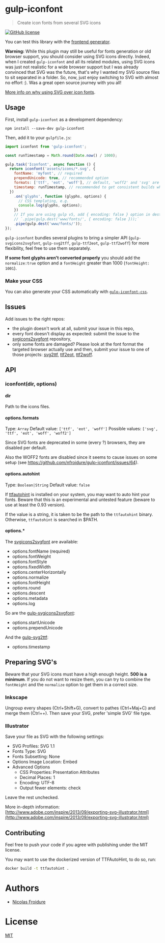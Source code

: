 [//]: # ( )
[//]: # (This file is automatically generated by a `metapak`)
[//]: # (module. Do not change it  except between the)
[//]: # (`content:start/end` flags, your changes would)
[//]: # (be overridden.)
[//]: # ( )
# gulp-iconfont
> Create icon fonts from several SVG icons

[![GitHub license](https://img.shields.io/badge/license-MIT-blue.svg)](https://github.com/nfroidure/gulp-iconfont/blob/main/LICENSE)


[//]: # (::contents:start)

You can test this library with the
[frontend generator](http://nfroidure.github.io/svgiconfont/).

**Warning:** While this plugin may still be useful for fonts generation or old
browser support, you should consider using SVG icons directly. Indeed, when I
created `gulp-iconfont` and all its related modules, using SVG icons was just
not realistic for a wide browser support but I was already convinced that SVG
was the future, that's why I wanted my SVG source files to sit separated in a
folder. So, now, just enjoy switching to SVG with almost no effort :). Was a
great open source journey with you all!

[More info on why using SVG over icon fonts](https://sarasoueidan.com/blog/icon-fonts-to-svg/).

## Usage

First, install `gulp-iconfont` as a development dependency:

```shell
npm install --save-dev gulp-iconfont
```

Then, add it to your `gulpfile.js`:

```javascript
import iconfont from 'gulp-iconfont';

const runTimestamp = Math.round(Date.now() / 1000);

gulp.task('Iconfont', async function () {
  return iconfont('assets/icons/*.svg', {
    fontName: 'myfont', // required
    prependUnicode: true, // recommended option
    formats: ['ttf', 'eot', 'woff'], // default, 'woff2' and 'svg' are available
    timestamp: runTimestamp, // recommended to get consistent builds when watching files
  })
    .on('glyphs', function (glyphs, options) {
      // CSS templating, e.g.
      console.log(glyphs, options);
    })
    // If you are using gulp v5, add { encoding: false } option in dest function
    // `.pipe(gulp.dest('www/fonts/', { encoding: false }));`
    .pipe(gulp.dest('www/fonts/'));
});
```

`gulp-iconfont` bundles several plugins to bring a simpler API
(`gulp-svgicons2svgfont`, `gulp-svg2tff`, `gulp-ttf2eot`, `gulp-ttf2woff`) for
more flexibility, feel free to use them separately.

**If some font glyphs aren't converted properly** you should add the
`normalize:true` option and a `fontHeight` greater than 1000
(`fontHeight: 1001`).

### Make your CSS

You can also generate your CSS automatically with
[`gulp-iconfont-css`](https://github.com/backflip/gulp-iconfont-css).

## Issues

Add issues to the right repos:

- the plugin doesn't work at all, submit your issue in this repo,
- every font doesn't display as expected: submit the issue to the
  [svgicons2svgfont](https://github.com/nfroidure/svgicons2svgfont) repository,
- only some fonts are damaged? Please look at the font format the targeted
  browser actually use and then, submit your issue to one of those projects:
  [svg2ttf](https://github.com/fontello/svg2ttf),
  [ttf2eot](https://github.com/fontello/ttf2eot),
  [ttf2woff](https://github.com/fontello/ttf2woff).

## API

### iconfont(dir, options)

#### dir

Path to the icons files.

#### options.formats

Type: `Array` Default value: `['ttf', 'eot', 'woff']` Possible values:
`['svg', 'ttf', 'eot', 'woff', 'woff2']`

Since SVG fonts are deprecated in some (every ?) browsers, they are disabled per
default.

Also the WOFF2 fonts are disabled since it seems to cause issues on some setup
(see https://github.com/nfroidure/gulp-iconfont/issues/64).

#### options.autohint

Type: `Boolean|String` Default value: `false`

If [ttfautohint](http://www.freetype.org/ttfautohint/) is installed on your
system, you may want to auto hint your fonts. Beware that this is an
experimental and untested feature (beware to use at least the 0.93 version).

If the value is a string, it is taken to be the path to the `ttfautohint`
binary. Otherwise, `ttfautohint` is searched in $PATH.

#### options.\*

The
[svgicons2svgfont](https://github.com/nfroidure/svgicons2svgfont#svgicons2svgfontoptions)
are available:

- options.fontName (required)
- options.fontWeight
- options.fontStyle
- options.fixedWidth
- options.centerHorizontally
- options.normalize
- options.fontHeight
- options.round
- options.descent
- options.metadata
- options.log

So are the
[gulp-svgicons2svgfont](https://github.com/nfroidure/gulp-svgicons2svgfont#svgicons2svgfontoptions):

- options.startUnicode
- options.prependUnicode

And the
[gulp-svg2ttf](https://github.com/nfroidure/gulp-svg2ttf#svg2ttfoptions):

- options.timestamp

## Preparing SVG's

Beware that your SVG icons must have a high enough height. **500 is a minimum**.
If you do not want to resize them, you can try to combine the `fontHeight` and
the `normalize` option to get them in a correct size.

### Inkscape

Ungroup every shapes (Ctrl+Shift+G), convert to pathes (Ctrl+Maj+C) and merge
them (Ctrl++). Then save your SVG, prefer 'simple SVG' file type.

### Illustrator

Save your file as SVG with the following settings:

- SVG Profiles: SVG 1.1
- Fonts Type: SVG
- Fonts Subsetting: None
- Options Image Location: Embed
- Advanced Options
  - CSS Properties: Presentation Attributes
  - Decimal Places: 1
  - Encoding: UTF-8
  - Output fewer <tspan> elements: check

Leave the rest unchecked.

More in-depth information:
[http://www.adobe.com/inspire/2013/09/exporting-svg-illustrator.html](http://www.adobe.com/inspire/2013/09/exporting-svg-illustrator.html)

## Contributing

Feel free to push your code if you agree with publishing under the MIT license.

You may want to use the dockerized version of TTFAutoHint, to do so, run:

```sh
docker build -t ttfautohint .
```

[//]: # (::contents:end)

# Authors
- [Nicolas Froidure](http://insertafter.com/en/index.html)

# License
[MIT](https://github.com/nfroidure/gulp-iconfont/blob/main/LICENSE)
